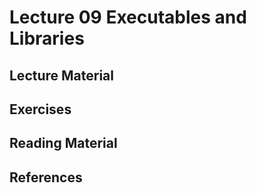 # Lecture 09 Executables and Libraries

## Lecture Material

## Exercises

## Reading Material

## References
